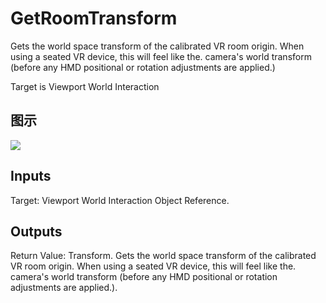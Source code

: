 # GetRoomTransform

Gets the world space transform of the calibrated VR room origin. When using a seated VR device, this will feel like the. camera's world transform (before any HMD positional or rotation adjustments are applied.)

Target is Viewport World Interaction

## 图示

![]($-20221218-21253789.png)

## Inputs

Target: Viewport World Interaction Object Reference.  

## Outputs

Return Value: Transform. Gets the world space transform of the calibrated VR room origin. When using a seated VR device, this will feel like the. camera's world transform (before any HMD positional or rotation adjustments are applied.).

